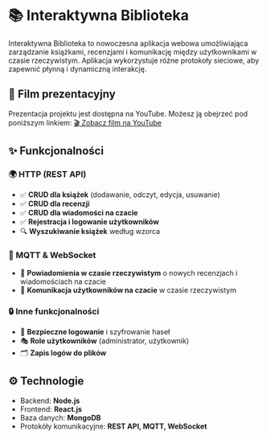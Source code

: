 # 📚 Interaktywna Biblioteka

Interaktywna Biblioteka to nowoczesna aplikacja webowa umożliwiająca zarządzanie książkami, recenzjami i komunikację między użytkownikami w czasie rzeczywistym. Aplikacja wykorzystuje różne protokoły sieciowe, aby zapewnić płynną i dynamiczną interakcję.

## 🎥 Film prezentacyjny

Prezentacja projektu jest dostępna na YouTube. Możesz ją obejrzeć pod poniższym linkiem:
[🎬 Zobacz film na YouTube](https://www.youtube.com/link-do-filmu)

## ✨ Funkcjonalności

### 🌍 HTTP (REST API)

- ✅ **CRUD dla książek** (dodawanie, odczyt, edycja, usuwanie)
- ✅ **CRUD dla recenzji**
- ✅ **CRUD dla wiadomości na czacie**
- ✅ **Rejestracja i logowanie użytkowników**
- 🔍 **Wyszukiwanie książek** według wzorca

### 🔗 MQTT & WebSocket

- 📡 **Powiadomienia w czasie rzeczywistym** o nowych recenzjach i wiadomościach na czacie
- 💬 **Komunikacja użytkowników na czacie** w czasie rzeczywistym

### 🔒 Inne funkcjonalności

- 🔑 **Bezpieczne logowanie** i szyfrowanie haseł
- 🎭 **Role użytkowników** (administrator, użytkownik)
- 🗂 **Zapis logów do plików**

## ⚙️ Technologie

- Backend: **Node.js**
- Frontend: **React.js**
- Baza danych: **MongoDB**
- Protokóły komunikacyjne: **REST API, MQTT, WebSocket**
